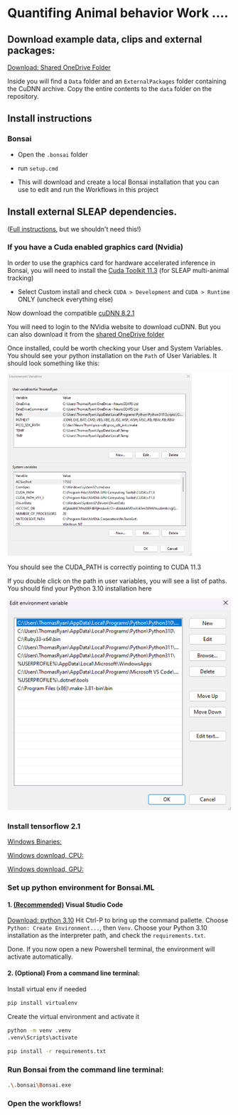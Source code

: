 # Quantifing Animal behavior Work ....
## Download example data, clips and external packages:

[Download: Shared OneDrive Folder](https://neurogears-my.sharepoint.com/:f:/g/personal/t_ryan_neurogears_org/EokFwZYwH_xNvsJVq05I4wgBOxHhyaGkTTZiAKRU6gzrSA?e=Wq4vSY)

Inside you will find a `Data` folder and an `ExternalPackages` folder containing the CuDNN archive. Copy the entire contents to the `data` folder on the repository.

## Install instructions 
### Bonsai 
- Open the `.bonsai` folder 
- run `setup.cmd`

- This will download and create a local Bonsai installation that you can use to edit and run the Workflows in this project

## Install external SLEAP dependencies. 
([Full instructions](https://bonsai-rx.org/sleap/index.html), but we shouldn't need this!)
### If you have a Cuda enabled graphics card (Nvidia) 
In order to use the graphics card for hardware accelerated inference in Bonsai, you will need to install the [Cuda Toolkit 11.3](https://developer.nvidia.com/cuda-11.3.0-download-archive) (for SLEAP multi-animal tracking)
   * Select Custom install and check `CUDA > Development` and `CUDA > Runtime` ONLY (uncheck everything else)
 
Now download the compatible [cuDNN 8.2.1](https://developer.nvidia.com/cudnn)

You will need to login to the NVidia website to download cuDNN. But you can also download it from the [shared OneDrive folder](https://neurogears-my.sharepoint.com/:f:/g/personal/t_ryan_neurogears_org/EokFwZYwH_xNvsJVq05I4wgBOxHhyaGkTTZiAKRU6gzrSA?e=Wq4vSY)

Once installed, could be worth checking your User and System Variables. You should see your python installation on the `Path` of User Variables. It should look something like this:

![Path](./assets/path.png)

You should see the CUDA_PATH is correctly pointing to CUDA 11.3

If you double click on the path in user variables, you will see a list of paths. You should find your Python 3.10 installation here

![Env](./assets/envvar.png)
### Install tensorflow 2.1
<u>Windows Binaries:</u>

[Windows download, CPU:](https://storage.googleapis.com/tensorflow/versions/2.18.0/libtensorflow-cpu-windows-x86_64.zip)

[Windows download, GPU:](https://storage.googleapis.com/tensorflow/libtensorflow/libtensorflow-gpu-windows-x86_64-2.10.0.zip)

### Set up python environment for Bonsai.ML
#### 1. <u>(Recommended)</u> Visual Studio Code
[Download: python 3.10]() 
Hit Ctrl-P to bring up the command pallette. Choose `Python: Create Environment...`, then `Venv`.
Choose your Python 3.10 installation as the interpreter path, and check the `requirements.txt`.

Done. If you now open a new Powershell terminal, the environment will activate automatically.

#### 2. (Optional) From a command line terminal:

Install virtual env if needed
```bash
pip install virtualenv
```

Create the virtual environment and activate it
```bash
python -m venv .venv
.venv\Scripts\activate
```

```bash 
pip install -r requirements.txt
```
### Run Bonsai from the command line terminal:

```bash
.\.bonsai\Bonsai.exe
```

### Open the workflows!